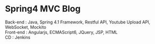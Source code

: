 # Spring4 MVC Blog

Back-end  : Java, Spring 4.1 Framework, Restful API, Youtube Upload API, WebSocket, Mockito </br>
Front-end : Angularjs, ECMAScript6, JQuery, JSP, HTML </br>
CD : Jenkins </br>
